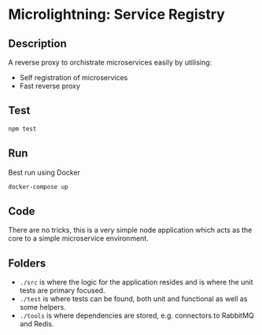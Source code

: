 # Microlightning: Service Registry
## Description
A reverse proxy to orchistrate microservices easily by utilising:
* Self registration of microservices
* Fast reverse proxy

## Test
```bash
npm test
```

## Run
Best run using Docker
```bash
docker-compose up
```

## Code
There are no tricks, this is a very simple node application which acts as the core to a simple microservice environment.

## Folders

* `./src` is where the logic for the application resides and is where the unit tests are primary focused.
* `./test` is where tests can be found, both unit and functional as well as some helpers.
* `./tools` is where dependencies are stored, e.g. connectors to RabbitMQ and Redis.